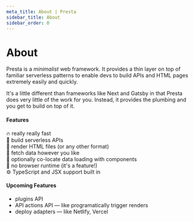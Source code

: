 ```yaml
---
meta_title: About | Presta
sidebar_title: About
sidebar_order: 0
---
```


# About

Presta is a _minimalist_ web framework. It provides a thin layer on top of familiar
serverless patterns to enable devs to build APIs and HTML pages extremely easily
and quickly.

It's a little different than frameworks like Next and Gatsby in that Presta does
very little of the work for you. Instead, it provides the plumbing and you get
to build on top of it.

#### Features

🔥 really really fast\
🍰 build serverless APIs\
📂 render HTML files (or any other format)\
📡 fetch data however you like\
📡 optionally co-locate data loading with components\
🙅 no browser runtime (it's a feature!)\
⚙️ TypeScript and JSX support built in

#### Upcoming Features

- plugins API
- API actions API — like programatically trigger renders
- deploy adapters — like Netlify, Vercel
